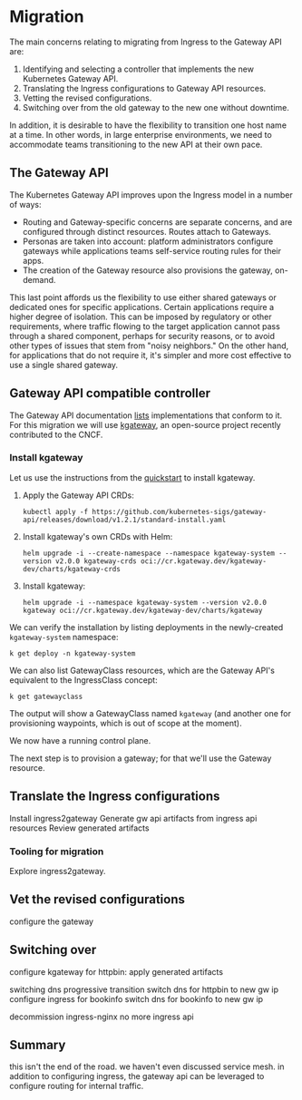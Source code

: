 # Migration

The main concerns relating to migrating from Ingress to the Gateway API are:

1. Identifying and selecting a controller that implements the new Kubernetes Gateway API.
1. Translating the Ingress configurations to Gateway API resources.
1. Vetting the revised configurations.
1. Switching over from the old gateway to the new one without downtime.

In addition, it is desirable to have the flexibility to transition one host name at a time.
In other words, in large enterprise environments, we need to accommodate teams transitioning to the new API at their own pace.

## The Gateway API

The Kubernetes Gateway API improves upon the Ingress model in a number of ways:

- Routing and Gateway-specific concerns are separate concerns, and are configured through distinct resources.  Routes attach to Gateways.
- Personas are taken into account: platform administrators configure gateways while applications teams self-service routing rules for their apps.
- The creation of the Gateway resource also provisions the gateway, on-demand.

This last point affords us the flexibility to use either shared gateways or dedicated ones for specific applications.
Certain applications require a higher degree of isolation.  This can be imposed by regulatory or other requirements, where traffic flowing to the target application cannot pass through a shared component, perhaps for security reasons, or to avoid other types of issues that stem from "noisy neighbors."
On the other hand, for applications that do not require it, it's simpler and more cost effective to use a single shared gateway.

## Gateway API compatible controller

The Gateway API documentation [lists](https://gateway-api.sigs.k8s.io/implementations/) implementations that conform to it.
For this migration we will use [kgateway](https://kgateway.dev/), an open-source project recently contributed to the CNCF.

### Install kgateway

Let us use the instructions from the [quickstart](https://kgateway.dev/docs/quickstart/) to install kgateway.

1. Apply the Gateway API CRDs:

    ```shell
    kubectl apply -f https://github.com/kubernetes-sigs/gateway-api/releases/download/v1.2.1/standard-install.yaml
    ```

1. Install kgateway's own CRDs with Helm:

    ```shell
    helm upgrade -i --create-namespace --namespace kgateway-system --version v2.0.0 kgateway-crds oci://cr.kgateway.dev/kgateway-dev/charts/kgateway-crds
    ```

1. Install kgateway:

    ```shell
    helm upgrade -i --namespace kgateway-system --version v2.0.0 kgateway oci://cr.kgateway.dev/kgateway-dev/charts/kgateway
    ```

We can verify the installation by listing deployments in the newly-created `kgateway-system` namespace:

```shell
k get deploy -n kgateway-system
```

We can also list GatewayClass resources, which are the Gateway API's equivalent to the IngressClass concept:

```shell
k get gatewayclass
```

The output will show a GatewayClass named `kgateway` (and another one for provisioning waypoints, which is out of scope at the moment).

We now have a running control plane.

The next step is to provision a gateway; for that we'll use the Gateway resource.

## Translate the Ingress configurations

Install ingress2gateway
Generate gw api artifacts from ingress api resources
Review generated artifacts

### Tooling for migration

Explore ingress2gateway.


## Vet the revised configurations

configure the gateway

## Switching over

configure kgateway for httpbin: apply generated artifacts

switching dns
progressive transition
switch dns for httpbin to new gw ip
configure ingress for bookinfo
switch dns for bookinfo to new gw ip

decommission ingress-nginx
no more ingress api

## Summary

this isn't the end of the road.
we haven't even discussed service mesh.
in addition to configuring ingress, the gateway api can be leveraged to configure routing for internal traffic.